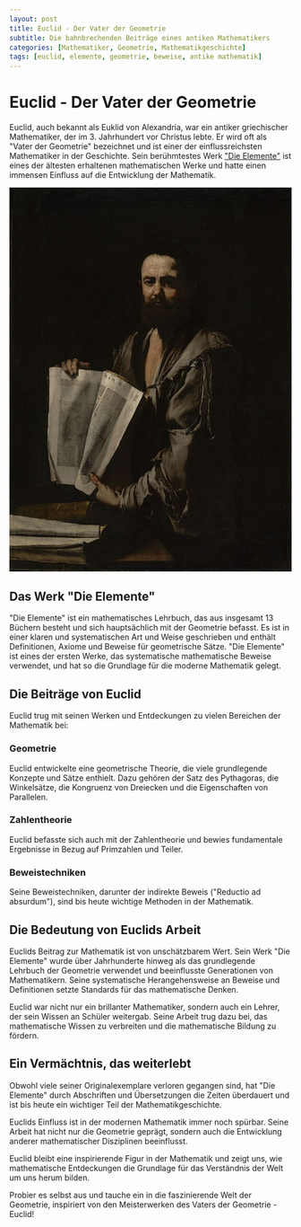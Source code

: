 ```yaml
---
layout: post
title: Euclid - Der Vater der Geometrie
subtitle: Die bahnbrechenden Beiträge eines antiken Mathematikers
categories: [Mathematiker, Geometrie, Mathematikgeschichte]
tags: [euclid, elemente, geometrie, beweise, antike mathematik]
---
```


# Euclid - Der Vater der Geometrie

Euclid, auch bekannt als Euklid von Alexandria, war ein antiker griechischer Mathematiker, der im 3. Jahrhundert vor Christus lebte. Er wird oft als "Vater der Geometrie" bezeichnet und ist einer der einflussreichsten Mathematiker in der Geschichte. Sein berühmtestes Werk ["Die Elemente"](#das-werk-die-elemente) ist eines der ältesten erhaltenen mathematischen Werke und hatte einen immensen Einfluss auf die Entwicklung der Mathematik.

![Desktop View](/assets/images/portrait/euclid.jpg)

## Das Werk "Die Elemente"

"Die Elemente" ist ein mathematisches Lehrbuch, das aus insgesamt 13 Büchern besteht und sich hauptsächlich mit der Geometrie befasst. Es ist in einer klaren und systematischen Art und Weise geschrieben und enthält Definitionen, Axiome und Beweise für geometrische Sätze. "Die Elemente" ist eines der ersten Werke, das systematische mathematische Beweise verwendet, und hat so die Grundlage für die moderne Mathematik gelegt.

## Die Beiträge von Euclid

Euclid trug mit seinen Werken und Entdeckungen zu vielen Bereichen der Mathematik bei:

### Geometrie

Euclid entwickelte eine geometrische Theorie, die viele grundlegende Konzepte und Sätze enthielt. Dazu gehören der Satz des Pythagoras, die Winkelsätze, die Kongruenz von Dreiecken und die Eigenschaften von Parallelen.

### Zahlentheorie

Euclid befasste sich auch mit der Zahlentheorie und bewies fundamentale Ergebnisse in Bezug auf Primzahlen und Teiler.

### Beweistechniken

Seine Beweistechniken, darunter der indirekte Beweis ("Reductio ad absurdum"), sind bis heute wichtige Methoden in der Mathematik.

## Die Bedeutung von Euclids Arbeit

Euclids Beitrag zur Mathematik ist von unschätzbarem Wert. Sein Werk "Die Elemente" wurde über Jahrhunderte hinweg als das grundlegende Lehrbuch der Geometrie verwendet und beeinflusste Generationen von Mathematikern. Seine systematische Herangehensweise an Beweise und Definitionen setzte Standards für das mathematische Denken.

Euclid war nicht nur ein brillanter Mathematiker, sondern auch ein Lehrer, der sein Wissen an Schüler weitergab. Seine Arbeit trug dazu bei, das mathematische Wissen zu verbreiten und die mathematische Bildung zu fördern.

## Ein Vermächtnis, das weiterlebt

Obwohl viele seiner Originalexemplare verloren gegangen sind, hat "Die Elemente" durch Abschriften und Übersetzungen die Zeiten überdauert und ist bis heute ein wichtiger Teil der Mathematikgeschichte.

Euclids Einfluss ist in der modernen Mathematik immer noch spürbar. Seine Arbeit hat nicht nur die Geometrie geprägt, sondern auch die Entwicklung anderer mathematischer Disziplinen beeinflusst.

Euclid bleibt eine inspirierende Figur in der Mathematik und zeigt uns, wie mathematische Entdeckungen die Grundlage für das Verständnis der Welt um uns herum bilden.

Probier es selbst aus und tauche ein in die faszinierende Welt der Geometrie, inspiriert von den Meisterwerken des Vaters der Geometrie - Euclid!